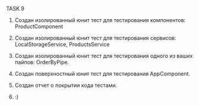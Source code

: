 TASK 9

1. Создан изолированный юнит тест для тестирования компонентов: ProductComponent

2. Создан изолированный юнит тест для тестирования сервисов: 
	LocalStorageService, ProductsService 

3. Создан изолированный юнит тест для тестирования одного из ваших пайпов: OrderByPipe.

4. Создан поверхностный юнит тест для тестирования AppComponent.

5. Создан отчет о покрытии кода тестами.

6. :)
